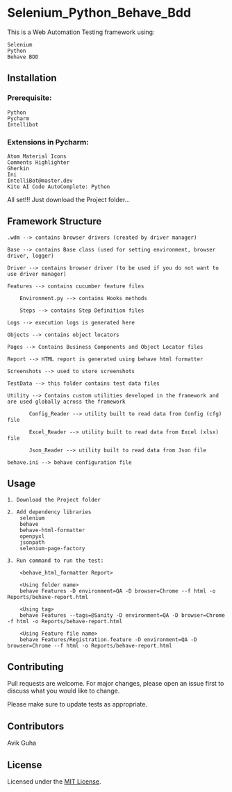 # Selenium_Python_Behave_Bdd

This is a Web Automation Testing framework using:

    Selenium
    Python
    Behave BDD

## Installation

### Prerequisite:

    Python
    Pycharm
    Intellibot

### Extensions in Pycharm:

    Atom Material Icons
    Comments Highlighter
    Gherkin
    Ini
    IntelliBot@master.dev
    Kite AI Code AutoComplete: Python

All set!!! Just download the Project folder...

## Framework Structure

    .wdm --> contains browser drivers (created by driver manager)

    Base --> contains Base class (used for setting environment, browser driver, logger)

    Driver --> contains browser driver (to be used if you do not want to use driver manager)

    Features --> contains cucumber feature files

        Environment.py --> contains Hooks methods

        Steps --> contains Step Definition files

    Logs --> execution logs is generated here

    Objects --> contains object locators

    Pages --> Contains Business Components and Object Locator files

    Report --> HTML report is generated using behave html formatter

    Screenshots --> used to store screenshots

    TestData --> this folder contains test data files

    Utility --> Contains custom utilities developed in the framework and are used globally across the framework

           Config_Reader --> utility built to read data from Config (cfg) file

           Excel_Reader --> utility built to read data from Excel (xlsx) file

           Json_Reader --> utility built to read data from Json file

    behave.ini --> behave configuration file

## Usage

    1. Download the Project folder

    2. Add dependency libraries
        selenium
        behave
        behave-html-formatter
        openpyxl
        jsonpath
        selenium-page-factory

    3. Run command to run the test:

        <behave_html_formatter Report>

        <Using folder name>
        behave Features -D environment=QA -D browser=Chrome --f html -o Reports/behave-report.html
        
        <Using tag>
        behave Features --tags=@Sanity -D environment=QA -D browser=Chrome -f html -o Reports/behave-report.html
        
        <Using Feature file name>
        behave Features/Registration.feature -D environment=QA -D browser=Chrome --f html -o Reports/behave-report.html

## Contributing

   Pull requests are welcome. For major changes, please open an issue first to discuss what you would like to change.

   Please make sure to update tests as appropriate.

## Contributors

   Avik Guha

## License

   Licensed under the [MIT License](LICENSE).
